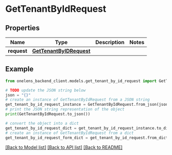 # GetTenantByIdRequest


## Properties

Name | Type | Description | Notes
------------ | ------------- | ------------- | -------------
**request** | [**GetTenantByIDRequest**](GetTenantByIDRequest.md) |  | 

## Example

```python
from onelens_backend_client.models.get_tenant_by_id_request import GetTenantByIdRequest

# TODO update the JSON string below
json = "{}"
# create an instance of GetTenantByIdRequest from a JSON string
get_tenant_by_id_request_instance = GetTenantByIdRequest.from_json(json)
# print the JSON string representation of the object
print(GetTenantByIdRequest.to_json())

# convert the object into a dict
get_tenant_by_id_request_dict = get_tenant_by_id_request_instance.to_dict()
# create an instance of GetTenantByIdRequest from a dict
get_tenant_by_id_request_form_dict = get_tenant_by_id_request.from_dict(get_tenant_by_id_request_dict)
```
[[Back to Model list]](../README.md#documentation-for-models) [[Back to API list]](../README.md#documentation-for-api-endpoints) [[Back to README]](../README.md)


